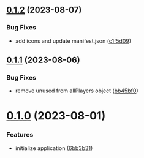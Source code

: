 ## [0.1.2](https://github.com/cerico/fpl/compare/v0.1.1...v0.1.2) (2023-08-07)


### Bug Fixes

* add icons and update manifest.json ([c1f5d09](https://github.com/cerico/fpl/commit/c1f5d09ecfc73209d74d430f7600648b936ab888))



## [0.1.1](https://github.com/cerico/fpl/compare/v0.1.0...v0.1.1) (2023-08-06)


### Bug Fixes

* remove unused from allPlayers object ([bb45bf0](https://github.com/cerico/fpl/commit/bb45bf0ca80f76847f565eef1ecb0da63dcc313a))



# [0.1.0](https://github.com/cerico/fpl/compare/6bb3b31357ee709153394a75503b76b6d4356b7b...v0.1.0) (2023-08-01)


### Features

* initialize application ([6bb3b31](https://github.com/cerico/fpl/commit/6bb3b31357ee709153394a75503b76b6d4356b7b))



